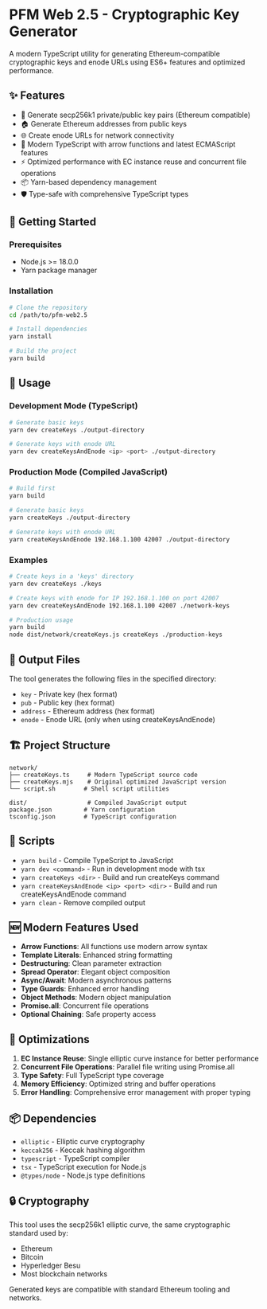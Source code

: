 # PFM Web 2.5 - Cryptographic Key Generator

A modern TypeScript utility for generating Ethereum-compatible cryptographic keys and enode URLs using ES6+ features and optimized performance.

## ✨ Features

- 🔑 Generate secp256k1 private/public key pairs (Ethereum compatible)
- 🏠 Generate Ethereum addresses from public keys
- 🌐 Create enode URLs for network connectivity
- 🚀 Modern TypeScript with arrow functions and latest ECMAScript features
- ⚡ Optimized performance with EC instance reuse and concurrent file operations
- 📦 Yarn-based dependency management
- 🛡️ Type-safe with comprehensive TypeScript types

## 🚀 Getting Started

### Prerequisites

- Node.js >= 18.0.0
- Yarn package manager

### Installation

```bash
# Clone the repository
cd /path/to/pfm-web2.5

# Install dependencies
yarn install

# Build the project
yarn build
```

## 📖 Usage

### Development Mode (TypeScript)

```bash
# Generate basic keys
yarn dev createKeys ./output-directory

# Generate keys with enode URL
yarn dev createKeysAndEnode <ip> <port> ./output-directory
```

### Production Mode (Compiled JavaScript)

```bash
# Build first
yarn build

# Generate basic keys
yarn createKeys ./output-directory

# Generate keys with enode URL
yarn createKeysAndEnode 192.168.1.100 42007 ./output-directory
```

### Examples

```bash
# Create keys in a 'keys' directory
yarn dev createKeys ./keys

# Create keys with enode for IP 192.168.1.100 on port 42007
yarn dev createKeysAndEnode 192.168.1.100 42007 ./network-keys

# Production usage
yarn build
node dist/network/createKeys.js createKeys ./production-keys
```

## 📁 Output Files

The tool generates the following files in the specified directory:

- `key` - Private key (hex format)
- `pub` - Public key (hex format)  
- `address` - Ethereum address (hex format)
- `enode` - Enode URL (only when using createKeysAndEnode)

## 🏗️ Project Structure

```
network/
├── createKeys.ts     # Modern TypeScript source code
├── createKeys.mjs    # Original optimized JavaScript version
└── script.sh        # Shell script utilities

dist/                 # Compiled JavaScript output
package.json         # Yarn configuration
tsconfig.json        # TypeScript configuration
```

## 🔧 Scripts

- `yarn build` - Compile TypeScript to JavaScript
- `yarn dev <command>` - Run in development mode with tsx
- `yarn createKeys <dir>` - Build and run createKeys command
- `yarn createKeysAndEnode <ip> <port> <dir>` - Build and run createKeysAndEnode command
- `yarn clean` - Remove compiled output

## 🆕 Modern Features Used

- **Arrow Functions**: All functions use modern arrow syntax
- **Template Literals**: Enhanced string formatting
- **Destructuring**: Clean parameter extraction
- **Spread Operator**: Elegant object composition
- **Async/Await**: Modern asynchronous patterns
- **Type Guards**: Enhanced error handling
- **Object Methods**: Modern object manipulation
- **Promise.all**: Concurrent file operations
- **Optional Chaining**: Safe property access

## 🎯 Optimizations

1. **EC Instance Reuse**: Single elliptic curve instance for better performance
2. **Concurrent File Operations**: Parallel file writing using Promise.all
3. **Type Safety**: Full TypeScript type coverage
4. **Memory Efficiency**: Optimized string and buffer operations
5. **Error Handling**: Comprehensive error management with proper typing

## 📦 Dependencies

- `elliptic` - Elliptic curve cryptography
- `keccak256` - Keccak hashing algorithm
- `typescript` - TypeScript compiler
- `tsx` - TypeScript execution for Node.js
- `@types/node` - Node.js type definitions

## 🔒 Cryptography

This tool uses the secp256k1 elliptic curve, the same cryptographic standard used by:

- Ethereum
- Bitcoin  
- Hyperledger Besu
- Most blockchain networks

Generated keys are compatible with standard Ethereum tooling and networks.
